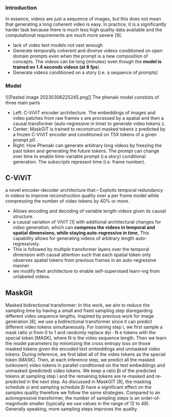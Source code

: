 ### Introduction
In essence, videos are just a sequence of images, but this does not mean that generating a long coherent video is easy. In practice, it is a significantly harder task because there is much less high quality data available and the computational requirements are much more severe [9].

- lack of video text models not vast wnough
- Generate temporally coherent and diverse videos conditioned on open domain prompts even when the prompt is a new composition of concepts. The videos can be long (minutes) even though the **model is trained on 1.4 seconds videos (at 8 fps**).
- Generate videos conditioned on a story (i.e. a sequence of prompts)


### Model

![[Pasted image 20230306225245.png]]
The phenaki model constists of three main parts
- Left: C-ViViT encoder architecture. The embeddings of images and video patches from raw frames x are processed by a spatial and then a causal transformer (auto-regressive in time) to generate video tokens z. 
- Center: MaskGiT is trained to reconstruct masked tokens z predicted by a frozen C-ViViT encoder and conditioned on T5X tokens of a given prompt p0 . 
- Right: How Phenaki can generate arbitrary long videos by freezing the past token and generating the future tokens. The prompt can change over time to enable time-variable prompt (i.e.story) conditional generation. The subscripts represent time (i.e. frame number).


## C-ViViT
a novel encoder-decoder architecture that:– Exploits temporal redundancy in videos to improve reconstruction quality over a per frame model while compressing the number of video tokens by 40% or more.
- Allows encoding and decoding of variable length videos given its causal structure.
- a causal variation of ViViT [1] with additional architectural changes for video generation, which can **compress the videos in temporal and spatial dimensions, while staying auto-regressive in time**, This capability allows for generating videos of arbitrary length auto-regressively.
- This is followed by multiple transformer layers over the temporal dimension with causal attention such that each spatial token only observes spatial tokens from previous frames in an auto-regressive manner.
- we modify their architecture to enable self-supervised learn-ing from unlabeled videos.
## MaskGit
Masked bidirectional transformer: In this work, we aim to reduce the sampling time by having a small and fixed sampling step disregarding different video sequence lengths. Inspired by previous work for image generation [8], we use a bidirectional transformer since it can predict different video tokens simultaneously. For training step i, we first sample a mask ratio γi from 0 to 1 and randomly replace dγi · N e tokens with the special token [MASK], where N is the video sequence length. Then we learn the model parameters by minimizing the cross entropy loss on those masked tokens given the encoded text embeddings and unmasked video tokens. During inference, we first label all of the
video tokens as the special token [MASK]. Then, at each inference step, we predict all the masked (unknown) video tokens in parallel conditioned on the text embeddings and unmasked (predicted) video tokens. We keep a ratio βi of the predicted tokens at sampling step i and the remaining tokens are re-masked and re-predicted in the next step.
As discussed in MaskGIT [8], the masking schedule γi and sampling schedule βi have a significant effect on the samples quality therefore we follow the same strategies. Compared to an autoregressive transformer, the number of sampling steps is an order-of-magnitude smaller (typically we use values in the range of 12 to 48). Generally speaking, more sampling steps improves the quality.



